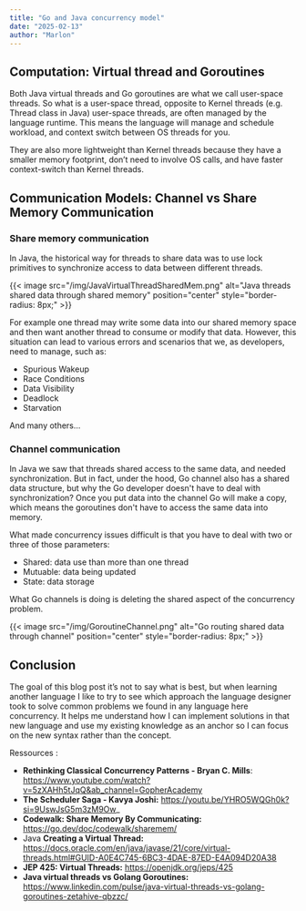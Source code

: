 ```yaml
---
title: "Go and Java concurrency model"
date: "2025-02-13"
author: "Marlon"
---
```


## Computation: Virtual thread and Goroutines

Both Java virtual threads and Go goroutines are what we call user-space threads. So what is a user-space thread, opposite to Kernel threads (e.g. Thread class in Java) user-space threads, are often managed by the language runtime. This means the language will manage and schedule workload, and context switch between OS threads for you.

They are also more lightweight than Kernel threads because they have a smaller memory footprint, don’t need to involve OS calls, and have faster context-switch than Kernel threads.

## Communication Models: Channel vs Share Memory Communication

### Share memory communication

In Java, the historical way for threads to share data was to use lock primitives to synchronize access to data between different threads.

{{< image src="/img/JavaVirtualThreadSharedMem.png" alt="Java threads shared data through shared memory" position="center" style="border-radius: 8px;" >}}


For example one thread may write some data into our shared memory space and then want another thread to consume or modify that data. However, this situation can lead to various errors and scenarios that we, as developers, need to manage, such as:

- Spurious Wakeup
- Race Conditions
- Data Visibility
- Deadlock
- Starvation

And many others…

### Channel communication

In Java we saw that threads shared access to the same data, and needed synchronization. 
But in fact, under the hood, Go channel also has a shared data structure, but why the Go developer doesn't have to deal with synchronization? Once you put data into the channel Go will make a copy, which means the goroutines don't have to access the same data into memory. 

What made concurrency issues difficult is that you have to deal with two or three of those parameters:

- Shared: data use than more than one thread
- Mutuable: data being updated
- State: data storage

What Go channels is doing is deleting the shared aspect of the concurrency problem. 

{{< image src="/img/GoroutineChannel.png" alt="Go routing shared data through channel" position="center" style="border-radius: 8px;" >}}


## Conclusion

The goal of this blog post it’s not to say what is best, but when learning another language I like to try to see which approach 
the language designer took to solve common problems we found in any language here concurrency. 
It helps me understand how I can implement solutions in that new language and use my existing knowledge as an anchor so 
I can focus on the new syntax rather than the concept. 

Ressources : 

- **Rethinking Classical Concurrency Patterns - Bryan C. Mills**:  https://www.youtube.com/watch?v=5zXAHh5tJqQ&ab_channel=GopherAcademy
- **The Scheduler Saga - Kavya Joshi:** https://youtu.be/YHRO5WQGh0k?si=9UswJsG5m3zM9Ow_
- **Codewalk: Share Memory By Communicating:** https://go.dev/doc/codewalk/sharemem/
- Java **Creating a Virtual Thread:** https://docs.oracle.com/en/java/javase/21/core/virtual-threads.html#GUID-A0E4C745-6BC3-4DAE-87ED-E4A094D20A38
- **JEP 425: Virtual Threads:** https://openjdk.org/jeps/425
- **Java virtual threads vs Golang Goroutines:** https://www.linkedin.com/pulse/java-virtual-threads-vs-golang-goroutines-zetahive-qbzzc/
